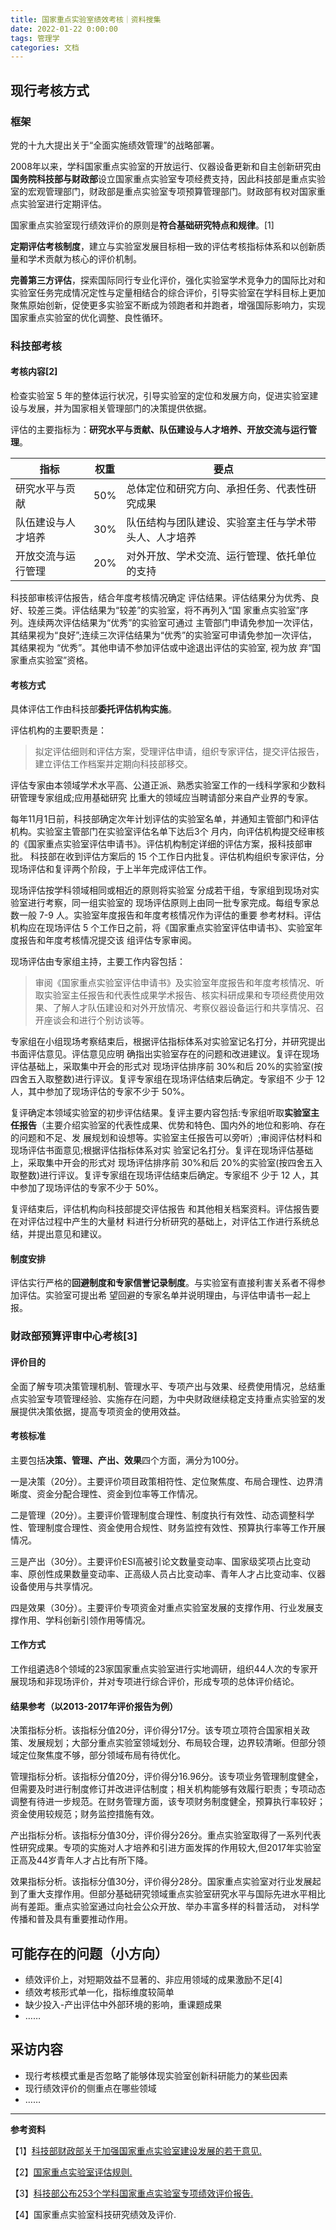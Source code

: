```yaml
---
title: 国家重点实验室绩效考核｜资料搜集
date: 2022-01-22 0:00:00
tags: 管理学
categories: 文档
---
```


## 现行考核方式

### 框架

党的十九大提出关于“全面实施绩效管理”的战略部署。

2008年以来，学科国家重点实验室的开放运行、仪器设备更新和自主创新研究由**国务院科技部与财政部**设立国家重点实验室专项经费支持，因此科技部是重点实验室的宏观管理部门，财政部是重点实验室专项预算管理部门。财政部有权对国家重点实验室进行定期评估。

国家重点实验室现行绩效评价的原则是**符合基础研究特点和规律**。[1]

**定期评估考核制度**，建立与实验室发展目标相一致的评估考核指标体系和以创新质量和学术贡献为核心的评价机制。

**完善第三方评估**，探索国际同行专业化评价，强化实验室学术竞争力的国际比对和实验室任务完成情况定性与定量相结合的综合评价，引导实验室在学科目标上更加聚焦原始创新，促使更多实验室不断成为领跑者和并跑者，增强国际影响力，实现国家重点实验室的优化调整、良性循环。

<!--more-->

### 科技部考核

#### 考核内容[2]

检查实验室 5 年的整体运行状况，引导实验室的定位和发展方向，促进实验室建设与发展，并为国家相关管理部门的决策提供依据。

评估的主要指标为：**研究水平与贡献、队伍建设与人才培养、开放交流与运行管理**。

| 指标               | 权重 | 要点                                                 |
| ------------------ | ---- | ---------------------------------------------------- |
| 研究水平与贡献     | 50%  | 总体定位和研究方向、承担任务、代表性研究成果         |
| 队伍建设与人才培养 | 30%  | 队伍结构与团队建设、实验室主任与学术带头人、人才培养 |
| 开放交流与运行管理 | 20%  | 对外开放、学术交流、运行管理、依托单位的支持         |

科技部审核评估报告，结合年度考核情况确定 评估结果。评估结果分为优秀、良好、较差三类。评估结果为“较差”的实验室，将不再列入“国 家重点实验室”序列。连续两次评估结果为“优秀”的实验室可通过 主管部门申请免参加一次评估，其结果视为“良好”;连续三次评估结果为“优秀”的实验室可申请免参加一次评估，其结果视为 “优秀”。其他申请不参加评估或中途退出评估的实验室, 视为放 弃“国家重点实验室”资格。

#### 考核方式

具体评估工作由科技部**委托评估机构实施**。

评估机构的主要职责是：

> 拟定评估细则和评估方案，受理评估申请，组织专家评估，提交评估报告，建立评估工作档案并定期向科技部移交。

评估专家由本领域学术水平高、公道正派、熟悉实验室工作的一线科学家和少数科研管理专家组成;应用基础研究 比重大的领域应当聘请部分来自产业界的专家。

每年11月1日前，科技部确定次年计划评估的实验室名单，并通知主管部门和评估机构。实验室主管部门在实验室评估名单下达后3个 月内，向评估机构提交经审核的《国家重点实验室评估申请书》。评估机构制定详细的评估方案，报科技部审批。 科技部在收到评估方案后的 15 个工作日内批复。评估机构组织专家评估，分现场评估和复评两个阶段，于上半年完成评估工作。

现场评估按学科领域相同或相近的原则将实验室 分成若干组，专家组到现场对实验室进行考察，同一组实验室的 现场评估原则上由同一批专家完成。每组专家总数一般 7-9 人。实验室年度报告和年度考核情况作为评估的重要 参考材料。评估机构应在现场评估 5 个工作日之前，将《国家重点实验室评估申请书》、实验室年度报告和年度考核情况提交该 组评估专家审阅。

现场评估由专家组主持，主要工作内容包括：

> 审阅《国家重点实验室评估申请书》及实验室年度报告和年度考核情况、听取实验室主任报告和代表性成果学术报告、核实科研成果和专项经费使用效果、了解人才队伍建设和对外开放情况、考察仪器设备运行和共享情况、召开座谈会和进行个别访谈等。

专家组在小组现场考察结束后，根据评估指标体系对实验室记名打分，并研究提出书面评估意见。评估意见应明 确指出实验室存在的问题和改进建议。复评在现场评估基础上，采取集中开会的形式对 现场评估排序前 30%和后 20%的实验室(按四舍五入取整数)进行评议。复评专家组在现场评估结束后确定。专家组不 少于 12 人，其中参加了现场评估的专家不少于 50%。

复评确定本领域实验室的初步评估结果。复评主要内容包括:专家组听取**实验室主任报告**（主要介绍实验室的代表性成果、优势和特色、国内外的地位和影响、存在的问题和不足、发 展规划和设想等。实验室主任报告可以旁听）;审阅评估材料和现场评估书面意见;根据评估指标体系对实 验室记名打分。复评在现场评估基础上，采取集中开会的形式对 现场评估排序前 30%和后 20%的实验室(按四舍五入取整数)进行评议。复评专家组在现场评估结束后确定。专家组不 少于 12 人，其中参加了现场评估的专家不少于 50%。

复评结束后，评估机构向科技部提交评估报告 和其他相关档案资料。评估报告要在对评估过程中产生的大量材 料进行分析研究的基础上，对评估工作进行系统总结，并提出意见和建议。

#### 制度安排

评估实行严格的**回避制度和专家信誉记录制度**。与实验室有直接利害关系者不得参加评估。实验室可提出希 望回避的专家名单并说明理由，与评估申请书一起上报。

### 财政部预算评审中心考核[3]

#### 评价目的

全面了解专项决策管理机制、管理水平、专项产出与效果、经费使用情况，总结重点实验室专项管理经验、实施存在问题，为中央财政继续稳定支持重点实验室的发展提供决策依据，提高专项资金的使用效益。

#### 考核标准

主要包括**决策、管理、产出、效果**四个方面，满分为100分。

一是决策（20分）。主要评价项目政策相符性、定位聚焦度、布局合理性、边界清晰度、资金分配合理性、资金到位率等工作情况。

二是管理（20分）。主要评价管理制度合理性、制度执行有效性、动态调整科学性、管理制度合理性、资金使用合规性、财务监控有效性、预算执行率等工作开展情况。

三是产出（30分）。主要评价ESI高被引论文数量变动率、国家级奖项占比变动率、原创性成果数量变动率、正高级人员占比变动率、青年人才占比变动率、仪器设备使用与共享情况。

四是效果（30分）。主要评价专项资金对重点实验室发展的支撑作用、行业发展支撑作用、学科创新引领作用等情况。

#### 工作方式

工作组遴选8个领域的23家国家重点实验室进行实地调研，组织44人次的专家开展现场和非现场评价，并对专项进行综合评价，形成专项的总体评价结论。

#### 结果参考（以2013-2017年评价报告为例）

决策指标分析。该指标分值20分，评价得分17分。该专项立项符合国家相关政策、发展规划；大部分重点实验室领域划分、布局较合理，边界较清晰。但部分领域定位聚焦度不够，部分领域布局有待优化。

管理指标分析。该指标分值20分，评价得分16.96分。该专项业务管理制度健全，但需要及时进行制度修订并改进评估制度；相关机构能够有效履行职责；专项动态调整有待进一步规范。在财务管理方面，该专项财务制度健全，预算执行率较好；资金使用较规范；财务监控措施有效。

产出指标分析。该指标分值30分，评价得分26分。重点实验室取得了一系列代表性研究成果。专项的实施对人才培养和引进方面发挥的作用较大,但2017年实验室正高及44岁青年人才占比有所下降。

效果指标分析。该指标分值30分，评价得分28分。国家重点实验室对行业发展起到了重大支撑作用。但部分基础研究领域重点实验室研究水平与国际先进水平相比尚有差距。重点实验室通过向社会公众开放、举办丰富多样的科普活动， 对科学传播和普及具有重要推动作用。





## 可能存在的问题（小方向）

- 绩效评价上，对短期效益不显著的、非应用领域的成果激励不足[4]
- 绩效考核形式单一化，指标维度较简单
- 缺少投入-产出评估中外部环境的影响，重课题成果
- ……



## 采访内容

- 现行考核模式重是否忽略了能够体现实验室创新科研能力的某些因素
- 现行绩效评价的侧重点在哪些领域
- ……

-----

**参考资料**

【1】[科技部财政部关于加强国家重点实验室建设发展的若干意见.](http://www.mof.gov.cn/gp/xxgkml/kjs/201806/t20180626_2939860.htm)

【2】[国家重点实验室评估规则.](http://www.most.gov.cn/tztg/200812/P020081230612646401100.pdf)

【3】[科技部公布253个学科国家重点实验室专项绩效评价报告.](http://www.yidianzixun.com/article/0Jc2W4aI)

【4】国家重点实验室科技研究绩效及评价.